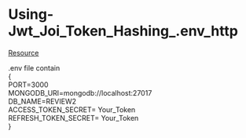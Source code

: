 # Using-Jwt_Joi_Token_Hashing_.env_http

[Resource](https://www.youtube.com/watch?v=KiNBhjeMI4Y&list=PLdHg5T0SNpN0ygjV4yGXNct25jY_ue70U&index=1&ab_channel=yoursTRULYyoursTRULY)




.env file contain <br>
{<br>
PORT=3000 <br>
MONGODB_URI=mongodb://localhost:27017<br>
DB_NAME=REVIEW2 <br>
ACCESS_TOKEN_SECRET=   Your_Token <br>
REFRESH_TOKEN_SECRET=   Your_Token  <br>
}
